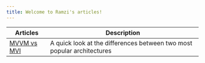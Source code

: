 ```yaml
---
title: Welcome to Ramzi's articles!
---
```


| Articles | Description |
| ----------- | ----------- |
| [MVVM vs MVI](https://ramzijabali.github.io/Architecture/MVVM-vs-MVI) | A quick look at the differences between two most popular architectures|

